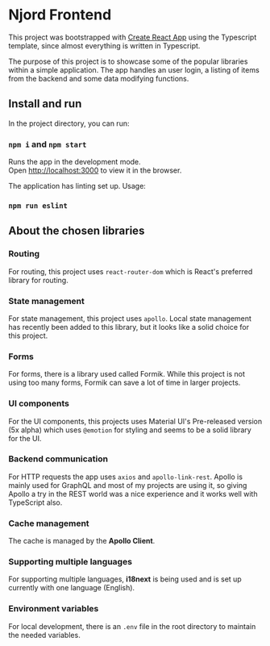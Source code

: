 # Njord Frontend

This project was bootstrapped with [Create React App](https://github.com/facebook/create-react-app) using the Typescript template, since almost everything is written in Typescript.

The purpose of this project is to showcase some of the popular libraries within a simple application. The app handles an user login, a listing of items from the backend and some data modifying functions.

## Install and run

In the project directory, you can run:

### `npm i` and `npm start`

Runs the app in the development mode.\
Open [http://localhost:3000](http://localhost:3000) to view it in the browser.

The application has linting set up. Usage:
### `npm run eslint`


## About the chosen libraries

### Routing
For routing, this project uses `react-router-dom` which is React's preferred library for routing.

### State management
For state management, this project uses `apollo`. Local state management has recently been added to this library, but it looks like a solid choice for this project.

### Forms
For forms, there is a library used called Formik. While this project is not using too many forms, Formik can save a lot of time in larger projects.

### UI components
For the UI components, this projects uses Material UI's Pre-released version (5x alpha) which uses `@emotion` for styling and seems to be a solid library for the UI.

### Backend communication
For HTTP requests the app uses `axios` and `apollo-link-rest`. Apollo is mainly used for GraphQL and most of my projects are using it, so giving Apollo a try in the REST world was a nice experience and it works well with TypeScript also.

### Cache management
The cache is managed by the **Apollo Client**.

### Supporting multiple languages
For supporting multiple languages, **i18next** is being used and is set up currently with one language (English).

### Environment variables
For local development, there is an `.env` file in the root directory to maintain the needed variables.